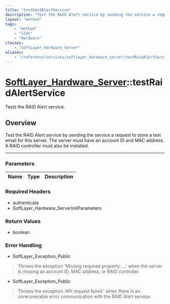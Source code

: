```yaml
---
title: "testRaidAlertService"
description: "Test the RAID Alert service by sending the service a request to store a test email for this server. The server must have... "
layout: "method"
tags:
    - "method"
    - "sldn"
    - "Hardware"
classes:
    - "SoftLayer_Hardware_Server"
aliases:
    - "/reference/services/softlayer_hardware_server/testRaidAlertService"
---
```

# [SoftLayer_Hardware_Server](/reference/services/SoftLayer_Hardware_Server)::testRaidAlertService

Tests the RAID Alert service.


## Overview 
Test the RAID Alert service by sending the service a request to store a test email for this server. The server must have an account ID and MAC address.  A RAID controller must also be installed. 

-----

### Parameters 
|Name | Type | Description |
| --- | --- | --- |


### Required Headers
* authenticate
* SoftLayer_Hardware_ServerInitParameters


### Return Values
* boolean



### Error Handling

* SoftLayer_Exception_Public 

> Throws the exception 'Missing required property: ...' when the server is missing an account ID, MAC address, or RAID controller. 

* SoftLayer_Exception_Public 

> Throws the exception 'API request failed.' when there is an unrecoverable error communication with the RAID Alert service. 



